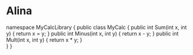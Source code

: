 # Alina

namespace MyCalcLibrary
{
    public class MyCalc
    {
        public int Sum(int x, int y)
        {
            return x = y;
        }
        public int Minus(int x, int y)
        {
            return x - y;
        }
        public int Mult(int x, int y)
        {
            return x * y;
        }                                                             
    }
}
